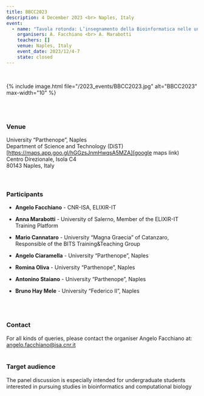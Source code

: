 ```yaml
---
title: BBCC2023
description: 4 December 2023 <br> Naples, Italy
event:
  - name: "Tavola rotonda: L’insegnamento della Bioinformatica nelle università italiane"
    organisers: A. Facchiano <br> A. Marabotti
    teachers: []
    venue: Naples, Italy
    event_date: 2023/12/4-7
    state: closed
---
```


<br>

{% include image.html file="/2023_events/BBCC2023.jpg" alt="BBCC2023" max-width="10" %}


<br>
<br>



### Venue
University “Parthenope”, Naples <br>
Department of Science and Technology (DiST) [https://maps.app.goo.gl/hGGzsJnmHwqsA5MZA](google maps link) <br>
Centro Direzionale, Isola C4 <br>
80143 Naples, Italy <br>
<br>
<br>




### Participants
- **Angelo Facchiano** - CNR-ISA, ELIXIR-IT
- **Anna Marabotti** - University of Salerno, Member of the ELIXIR-IT Training Platform
- **Mario Cannataro** - University “Magna Graecia” of Catanzaro, Responsible of the BITS Training&Teaching Group
 
- **Angelo Ciaramella** - University “Parthenope”, Naples
- **Romina Oliva** - University “Parthenope”, Naples
- **Antonino Staiano** - University “Parthenope”, Naples
- **Bruno Hay Mele** - University “Federico II”, Naples
<br>
<br>

### Contact 
For all kinds of queries, please contact the organiser Angelo Facchiano at: 
[angelo.facchiano@isa.cnr.it](mailto:angelo.facchiano@isa.cnr.it) 
<br>
<br>


### Target audience 
The panel discussion is especially intended for undergraduate students interested in pursuing studies in bioinformatics and computational biology 
<br>
<br>


